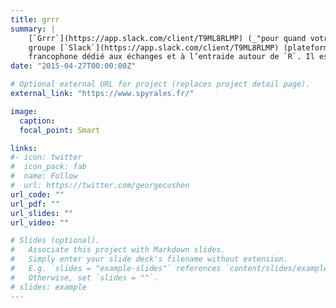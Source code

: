 ```yaml
---
title: grrr
summary: |
    [`Grrr`](https://app.slack.com/client/T9ML8RLMP) (_"pour quand votre `R` fait `Grrr`"_) est un
    groupe [`Slack`](https://app.slack.com/client/T9ML8RLMP) (plateforme de discussion instantanée)
    francophone dédié aux échanges et à l’entraide autour de `R`. Il est ouvert à tou.te.s et se veut accessible aux débutants. Vous pouvez même utiliser un pseudonyme si vous préférez.
date: "2015-04-27T00:00:00Z"

# Optional external URL for project (replaces project detail page).
external_link: "https://www.spyrales.fr/"

image:
  caption:
  focal_point: Smart

links:
#- icon: twitter
#  icon_pack: fab
#  name: Follow
#  url: https://twitter.com/georgecushen
url_code: ""
url_pdf: ""
url_slides: ""
url_video: ""

# Slides (optional).
#   Associate this project with Markdown slides.
#   Simply enter your slide deck's filename without extension.
#   E.g. `slides = "example-slides"` references `content/slides/example-slides.md`.
#   Otherwise, set `slides = ""`.
# slides: example
---
```

